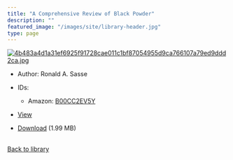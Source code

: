 ```yaml
---
title: "A Comprehensive Review of Black Powder"
description: ""
featured_image: "/images/site/library-header.jpg"
type: page
---
```


<a href="" target="_blank">![4b483a4d1a31ef6925f91728cae011c1bf87054955d9ca766107a79ed9ddd2ca.jpg](/images/library/4b483a4d1a31ef6925f91728cae011c1bf87054955d9ca766107a79ed9ddd2ca.jpg)</a>
* Author: Ronald A. Sasse
* IDs:
  * Amazon: <a href="https://www.amazon.com/dp/B00CC2EV5Y" target="_blank">B00CC2EV5Y</a>
* <a href="" target="_blank">View</a>

* [Download]() (1.99 MB)

<br />[Back to library](/library/)
